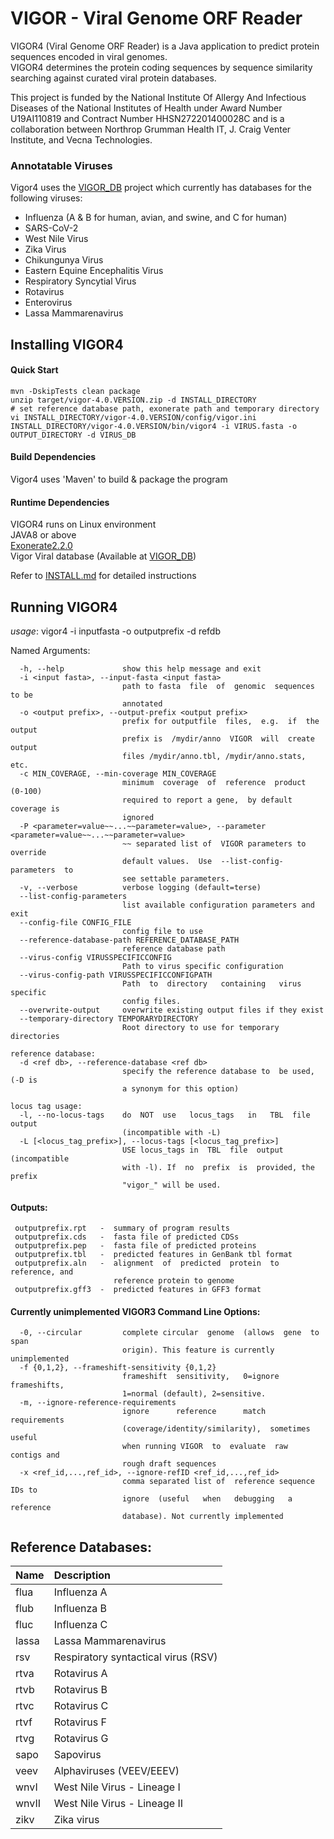 # VIGOR - Viral Genome ORF Reader
VIGOR4 (Viral Genome ORF Reader) is a Java application to predict protein sequences encoded in viral genomes.<br>
VIGOR4 determines the protein coding sequences by sequence similarity searching against curated viral protein databases.<br>

This project is funded by the National Institute Of Allergy And Infectious Diseases of the National Institutes of Health under Award Number U19AI110819 and Contract Number HHSN272201400028C and is a collaboration between Northrop Grumman Health IT, J. Craig Venter Institute, and Vecna Technologies.

### Annotatable Viruses

Vigor4 uses the [VIGOR_DB](https://github.com/JCVenterInstitute/VIGOR_DB) project which currently has databases for the following viruses:

* Influenza (A & B for human, avian, and swine, and C for human)
* SARS-CoV-2
* West Nile Virus
* Zika Virus
* Chikungunya Virus
* Eastern Equine Encephalitis Virus
* Respiratory Syncytial Virus
* Rotavirus
* Enterovirus
* Lassa Mammarenavirus

## Installing VIGOR4

#### Quick Start

```
mvn -DskipTests clean package
unzip target/vigor-4.0.VERSION.zip -d INSTALL_DIRECTORY
# set reference database path, exonerate path and temporary directory
vi INSTALL_DIRECTORY/vigor-4.0.VERSION/config/vigor.ini
INSTALL_DIRECTORY/vigor-4.0.VERSION/bin/vigor4 -i VIRUS.fasta -o OUTPUT_DIRECTORY -d VIRUS_DB
```

#### Build Dependencies
Vigor4 uses 'Maven' to build & package the program <br>
#### Runtime Dependencies
VIGOR4 runs on Linux environment <br>
JAVA8 or above<br>
[Exonerate2.2.0](https://www.ebi.ac.uk/about/vertebrate-genomics/software/exonerate)<br>
Vigor Viral database (Available at [VIGOR_DB](https://github.com/JCVenterInstitute/VIGOR_DB))

Refer to [INSTALL.md](https://github.com/JCVenterInstitute/VIGOR4/blob/master/INSTALL.md) for detailed instructions

## Running VIGOR4

*usage*: vigor4 -i inputfasta -o outputprefix  -d refdb

 Named Arguments:
```
  -h, --help             show this help message and exit
  -i <input fasta>, --input-fasta <input fasta>
                         path to fasta  file  of  genomic  sequences  to be
                         annotated
  -o <output prefix>, --output-prefix <output prefix>
                         prefix for outputfile  files,  e.g.  if  the output
                         prefix is  /mydir/anno  VIGOR  will  create output
                         files /mydir/anno.tbl, /mydir/anno.stats, etc.
  -c MIN_COVERAGE, --min-coverage MIN_COVERAGE
                         minimum  coverage  of  reference  product  (0-100)
                         required to report a gene,  by default coverage is
                         ignored
  -P <parameter=value~~...~~parameter=value>, --parameter <parameter=value~~...~~parameter=value>
                         ~~ separated list of  VIGOR parameters to override
                         default values.  Use  --list-config-parameters  to
                         see settable parameters.
  -v, --verbose          verbose logging (default=terse)
  --list-config-parameters
                         list available configuration parameters and exit
  --config-file CONFIG_FILE
                         config file to use
  --reference-database-path REFERENCE_DATABASE_PATH
                         reference database path
  --virus-config VIRUSSPECIFICCONFIG
                         Path to virus specific configuration
  --virus-config-path VIRUSSPECIFICCONFIGPATH
                         Path  to  directory   containing   virus  specific
                         config files.
  --overwrite-output     overwrite existing output files if they exist
  --temporary-directory TEMPORARYDIRECTORY
                         Root directory to use for temporary directories

reference database:
  -d <ref db>, --reference-database <ref db>
                         specify the reference database to  be used, (-D is
                         a synonym for this option)
  
locus tag usage:
  -l, --no-locus-tags    do  NOT  use   locus_tags   in   TBL  file  output
                         (incompatible with -L)
  -L [<locus_tag_prefix>], --locus-tags [<locus_tag_prefix>]
                         USE locus_tags in  TBL  file  output (incompatible
                         with -l). If  no  prefix  is  provided, the prefix
                         "vigor_" will be used.
```
#### Outputs:
```
 outputprefix.rpt   -  summary of program results
 outputprefix.cds   -  fasta file of predicted CDSs
 outputprefix.pep   -  fasta file of predicted proteins
 outputprefix.tbl   -  predicted features in GenBank tbl format
 outputprefix.aln   -  alignment  of  predicted  protein  to  reference, and
                       reference protein to genome
 outputprefix.gff3  -  predicted features in GFF3 format
```
#### Currently unimplemented VIGOR3 Command Line Options:
```
  -0, --circular         complete circular  genome  (allows  gene  to  span
                         origin). This feature is currently unimplemented
  -f {0,1,2}, --frameshift-sensitivity {0,1,2}
                         frameshift  sensitivity,   0=ignore   frameshifts,
                         1=normal (default), 2=sensitive. 
  -m, --ignore-reference-requirements
                         ignore      reference      match      requirements
                         (coverage/identity/similarity),  sometimes  useful
                         when running VIGOR  to  evaluate  raw  contigs and
                         rough draft sequences
  -x <ref_id,...,ref_id>, --ignore-refID <ref_id,...,ref_id>
                         comma separated list of  reference sequence IDs to
                         ignore  (useful   when   debugging   a   reference
                         database). Not currently implemented
```


## Reference Databases:

 | Name  | Description |
 | :------------ | :----------|
 | flua |  Influenza A |
 | flub |  Influenza B|
 |fluc  |   Influenza C |
 | lassa  |     Lassa Mammarenavirus   |                                
 |rsv |        Respiratory syntactical virus (RSV)   |
 | rtva   |     Rotavirus A   |                                
  |rtvb    |    Rotavirus B     |                              
  |rtvc    |    Rotavirus C     |                              
 | rtvf   |     Rotavirus F  |
 | rtvg   |     Rotavirus G  |
 | sapo    |    Sapovirus  |
 | veev     |   Alphaviruses (VEEV/EEEV)|
 | wnvI     |   West Nile Virus - Lineage I |
 | wnvII    |   West Nile Virus - Lineage II |
 | zikv    |    Zika virus |

